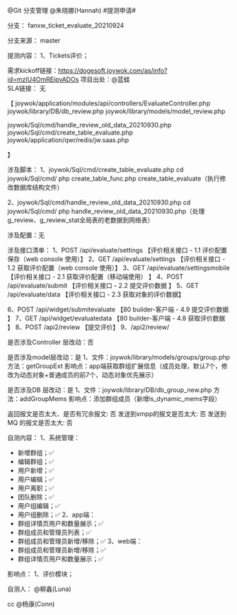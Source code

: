 @Git 分支管理 @朱晓娜(Hannah) #提测申请# 

分支： fanxw_ticket_evaluate_20210924

分支来源： master

提测内容：
1、Tickets评价；

需求kickoff链接：https://dogesoft.joywok.com/as/info?id=mzIU4OmREipvADOs
项目出处：@蓝蛙  
SLA链接： 无


【
joywok/application/modules/api/controllers/EvaluateController.php
joywok/library/DB/db_review.php
joywok/library/models/model_review.php


joywok/Sql/cmd/handle_review_old_data_20210930.php
joywok/Sql/cmd/create_table_evaluate.php
joywok/application/qwr/redis/jw.saas.php

】

涉及脚本：
1、joywok/Sql/cmd/create_table_evaluate.php
cd joywok/Sql/cmd/
php create_table_func.php create_table_evaluate（执行修改数据库结构文件）

2、joywok/Sql/cmd/handle_review_old_data_20210930.php
cd joywok/Sql/cmd/
php handle_review_old_data_20210930.php（处理g_review、g_review_stat全局表的老数据到网络表）

涉及配置：无

涉及接口清单：
1、POST /api/evaluate/settings		【评价相关接口 - 1.1 评价配置保存（web console 使用）】
2、GET  /api/evaluate/settings		【评价相关接口 - 1.2 获取评价配置（web console 使用）】
3、GET  /api/evaluate/settingsmobile	【评价相关接口 - 2.1 获取评价配置（移动端使用）
】
4、POST /api/evaluate/submit		【评价相关接口 - 2.2 提交评价数据
】
5、GET  /api/evaluate/data		【评价相关接口 - 2.3 获取对象的评价数据】

6、POST  /api/widget/submitevaluate	【80 builder-客户端 - 4.9 提交评价数据
】
7、GET /api/widget/evaluatedata		【80 builder-客户端 - 4.8 获取评价数据
】
8、POST /api2/review			【提交评价】
9、/api2/review/


是否涉及Controller 层改动：否

是否涉及model层改动：是
1、文件：joywok/library/models/groups/group.php
方法：getGroupExt
影响点：app端获取群组扩展信息（成员处理，默认7个，修改为动态对象+普通成员的前7个，动态对象优先展示）

是否涉及DB 层改动：是
1、文件：joywok/library/DB/db_group_new.php
方法：addGroupMems
影响点：添加群组成员（新增is_dynamic_mems字段）


返回报文是否太大、是否有冗余报文: 否
发送到xmpp的报文是否太大: 否
发送到MQ 的报文是否太大: 否

自测内容：
1、系统管理：
- 新增群组；✅
- 编辑群组；✅
- 用户新增；✅
- 用户编辑；✅
- 用户离职；✅
- 团队删除；✅
- 用户组编辑；✅
- 用户组删除；✅
2、app端：
- 群组详情页用户和数量展示；✅
- 群组成员和管理员列表；✅
- 群组成员和管理员新增/移除；✅
3、web端：
- 群组成员和管理员新增/移除；✅
- 群组详情页用户和数量展示；✅


影响点：
1、评价模块；

自测人： @柳鑫(Luna)

cc @杨康(Conn)